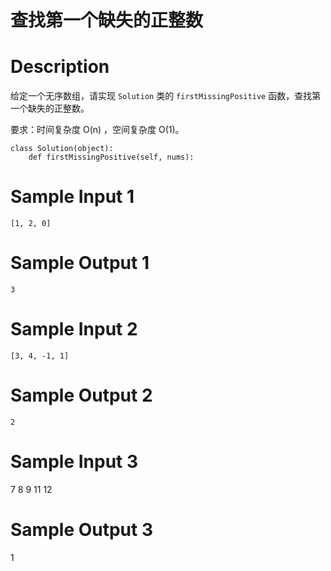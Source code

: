 # 查找第一个缺失的正整数

# Description
给定一个无序数组，请实现 `Solution` 类的 `firstMissingPositive` 函数，查找第一个缺失的正整数。

要求：时间复杂度 O(n) ，空间复杂度 O(1)。

```
class Solution(object):
    def firstMissingPositive(self, nums):
```
# Sample Input 1
```
[1, 2, 0]
```

# Sample Output 1
```
3
```

# Sample Input 2
```
[3, 4, -1, 1]
```

# Sample Output 2
```
2
```

# Sample Input 3
7 8 9 11 12

# Sample Output 3
1